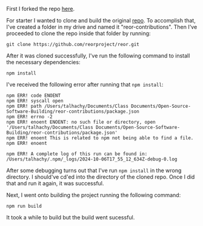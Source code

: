 First I forked the repo [here](https://github.com/mdtalhachy/reor-mtc).

For starter I wanted to clone and build the original [repo](https://github.com/reorproject/reor). To accomplish that, I've created a folder in my drive and named it "reor-contributions". Then I've proceeded to clone the repo inside that folder by running:

```git clone https://github.com/reorproject/reor.git```

After it was cloned successfully, I've run the following command to install the necessary dependencies: 

```npm install```

I've received the following error after running that ```npm install```: 

```
npm ERR! code ENOENT
npm ERR! syscall open
npm ERR! path /Users/talhachy/Documents/Class Documents/Open-Source-Software-Building/reor-contributions/package.json
npm ERR! errno -2
npm ERR! enoent ENOENT: no such file or directory, open '/Users/talhachy/Documents/Class Documents/Open-Source-Software-Building/reor-contributions/package.json'
npm ERR! enoent This is related to npm not being able to find a file.
npm ERR! enoent 

npm ERR! A complete log of this run can be found in: /Users/talhachy/.npm/_logs/2024-10-06T17_55_12_634Z-debug-0.log

```

After some debugging turns out that I've run ```npm install``` in the wrong directory. I should've cd'ed into the directory of the cloned repo. Once I did that and run it again, it was successful. 

Next, I went onto building the project running the following command: 

```npm run build```

It took a while to build but the build went sucessful. 
